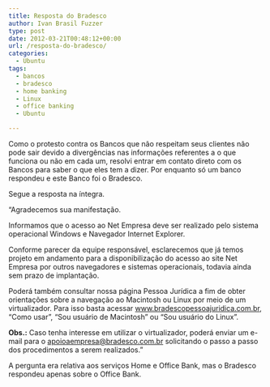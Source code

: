 ```yaml
---
title: Resposta do Bradesco
author: Ivan Brasil Fuzzer
type: post
date: 2012-03-21T00:48:12+00:00
url: /resposta-do-bradesco/
categories:
  - Ubuntu
tags:
  - bancos
  - bradesco
  - home banking
  - Linux
  - office banking
  - Ubuntu

---
```

Como o protesto contra os Bancos que não respeitam seus clientes não pode sair devido a divergências nas informações referentes a o que funciona ou não em cada um, resolvi entrar em contato direto com os Bancos para saber o que eles tem a dizer. Por enquanto só um banco respondeu e este Banco foi o Bradesco.

Segue a resposta na íntegra.

&#8220;Agradecemos sua manifestação.

Informamos que o acesso ao Net Empresa deve ser realizado pelo sistema operacional Windows e Navegador Internet Explorer.

Conforme parecer da equipe responsável, esclarecemos que já temos projeto em andamento para a disponibilização do acesso ao site Net Empresa por outros navegadores e sistemas operacionais, todavia ainda sem prazo de implantação.

Poderá também consultar nossa página Pessoa Jurídica a fim de obter orientações sobre a navegação ao Macintosh ou Linux por meio de um virtualizador. Para isso basta acessar www.bradescopessoajuridica.com.br, &#8220;Como usar&#8221;, &#8220;Sou usuário de Macintosh&#8221; ou “Sou usuário do Linux”.

**Obs.:** Caso tenha interesse em utilizar o virtualizador, poderá enviar um e-mail para o apoioaempresa@bradesco.com.br solicitando o passo a passo dos procedimentos a serem realizados.&#8221;

A pergunta era relativa aos serviços Home e Office Bank, mas o Bradesco respondeu apenas sobre o Office Bank.